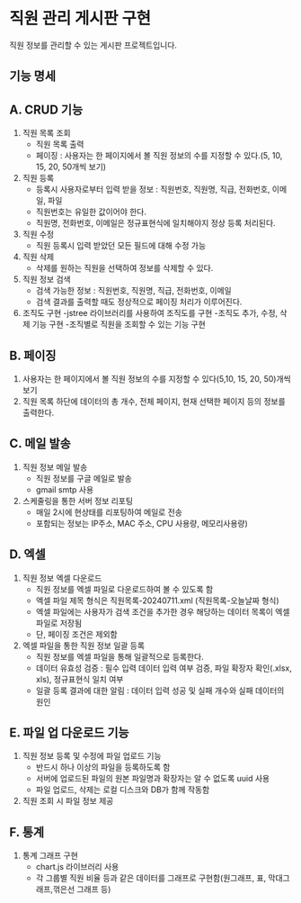 ﻿# 직원 관리 게시판 구현

직원 정보를 관리할 수 있는 게시판 프로젝트입니다.

## 기능 명세
## A. CRUD 기능
1. 직원 목록 조회
   - 직원 목록 출력
   - 페이징 : 사용자는 한 페이지에서 볼 직원 정보의 수를 지정할 수 있다.(5, 10, 15, 20, 50개씩 보기)
2. 직원 등록
   - 등록시 사용자로부터 입력 받을 정보 : 직원번호, 직원명, 직급, 전화번호, 이메일, 파일
   - 직원번호는 유일한 값이어야 한다.
   - 직원명, 전화번호, 이메일은 정규표현식에 일치해야지 정상 등록 처리된다.
3. 직원 수정
   - 직원 등록시 입력 받았던 모든 필드에 대해 수정 가능
4. 직원 삭제
   - 삭제를 원하는 직원을 선택하여 정보를 삭제할 수 있다.
5. 직원 정보 검색
   - 검색 가능한 정보 : 직원번호, 직원명, 직급, 전화번호, 이메일
   - 검색 결과를 출력할 때도 정상적으로 페이징 처리가 이루어진다.
6. 조직도 구현
   -jstree 라이브러리를 사용하여 조직도를 구현
   -조직도 추가, 수정, 삭제 기능 구현
   -조직별로 직원을 조회할 수 있는 기능 구현
   
## B. 페이징
1. 사용자는 한 페이지에서 볼 직원 정보의 수를 지정할 수 있다(5,10, 15, 20, 50)개씩 보기
2. 직원 목록 하단에 데이터의 총 개수, 전체 페이지, 현재 선택한 페이지 등의 정보를 출력한다.

## C. 메일 발송
1. 직원 정보 메일 발송
   - 직원 정보를 구글 메일로 발송
   - gmail smtp 사용
2. 스케줄링을 통한 서버 정보 리포팅
   - 매일 2시에 현상태를 리포팅하여 메일로 전송
   - 포함되는 정보는 IP주소, MAC 주소, CPU 사용량, 메모리사용량)

## D. 엑셀
1. 직원 정보 엑셀 다운로드
   - 직원 정보를 엑셀 파일로 다운로드하여 볼 수 있도록 함
   - 엑셀 파일 제목 형식은 직원목록-20240711.xml (직원목록-오늘날짜 형식)
   - 엑셀 파일에는 사용자가 검색 조건을 추가한 경우 해당하는 데이터 목록이 엑셀 파일로 저장됨
   - 단, 페이징 조건은 제외함
2. 엑셀 파일을 통한 직원 정보 일괄 등록
   - 직원 정보를 엑셀 파일을 통해 일괄적으로 등록한다.
   - 데이터 유효성 검증 : 필수 입력 데이터 입력 여부 검증, 파일 확장자 확인(.xlsx, xls), 정규표현식 일치 여부
   - 일괄 등록 결과에 대한 알림 : 데이터 입력 성공 및 실패 개수와 실패 데이터의 원인

## E. 파일 업 다운로드 기능 
1. 직원 정보 등록 및 수정에 파일 업로드 기능
   - 반드시 하나 이상의 파일을 등록하도록 함
   - 서버에 업로드된 파일의 원본 파일명과 확장자는 알 수 없도록 uuid 사용
   - 파일 업로드, 삭제는 로컬 디스크와 DB가 함께 작동함
2. 직원 조회 시 파일 정보 제공

## F. 통계
1. 통계 그래프 구현
   - chart.js 라이브러리 사용
   - 각 그룹별 직원 비율 등과 같은 데이터를 그래프로 구현함(원그래프, 표, 막대그래프,꺾은선 그래프 등)
